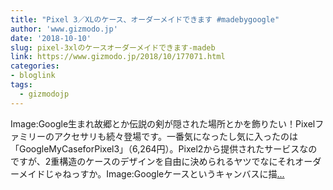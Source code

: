 ```yaml
---
title: "Pixel 3／XLのケース、オーダーメイドできます #madebygoogle"
author: 'www.gizmodo.jp'
date: '2018-10-10'
slug: pixel-3xlのケースオーダーメイドできます-madeb
link: https://www.gizmodo.jp/2018/10/177071.html
categories:
- bloglink
tags:
  - gizmodojp
---
```


Image:Google生まれ故郷とか伝説の剣が隠された場所とかを飾りたい！Pixelファミリーのアクセサリも続々登場です。一番気になったし気に入ったのは「GoogleMyCaseforPixel3」（6,264円）。Pixel2から提供されたサービスなのですが、2重構造のケースのデザインを自由に決められるヤツでなにそれオーダーメイドじゃねっすか。Image:Googleケースというキャンバスに描[... <i class="fas fa-external-link-alt"></i>](https://www.gizmodo.jp/2018/10/177071.html)

